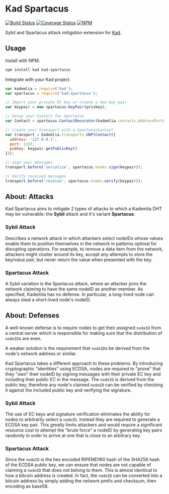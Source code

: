 Kad Spartacus
=============

[![Build Status](https://img.shields.io/travis/gordonwritescode/kad-spartacus.svg?style=flat-square)](https://travis-ci.org/gordonwritescode/kad-spartacus)
[![Coverage Status](https://img.shields.io/coveralls/gordonwritescode/kad-spartacus.svg?style=flat-square)](https://coveralls.io/r/gordonwritescode/kad-spartacus)
[![NPM](https://img.shields.io/npm/v/kad-spartacus.svg?style=flat-square)](https://www.npmjs.com/package/kad-spartacus)

Sybil and Spartacus attack mitigation extension for
[Kad](https://github.com/gordonwritescode/kad).

Usage
-----

Install with NPM.

```bash
npm install kad kad-spartacus
```

Integrate with your Kad project.

```js
var kademlia = require('kad');
var spartacus = require('kad-spartacus');

// Import your private EC key or create a new key pair
var keypair = new spartacus.KeyPair(privkey);

// Setup your Contact for Spartacus
var Contact = spartacus.ContactDecorator(kademlia.contacts.AddressPortContact);

// Create your transport with a SpartacusContact
var transport = kademlia.transports.UDP(Contact({
  address: '127.0.0.1',
  port: 1337,
  pubkey: keypair.getPublicKey()
}));

// Sign your messages
transport.before('serialize', spartacus.hooks.sign(keypair));

// Verify received messages
transport.before('receive', spartacus.hooks.verify(keypair));
```

About: Attacks
--------------

Kad Spartacus aims to mitigate 2 types of attacks to which a Kademlia DHT may
be vulnerable: the **Sybil** attack and it's variant **Spartacus**.

### Sybil Attack

Describes a network attack in which attackers select nodeIDs whose values
enable them to position themselves in the network in patterns optimal for
disrupting operations. For example, to remove a data item from the network,
attackers might cluster around its key, accept any attempts to store the
key/value pair, but never return the value when presented with the key.

### Spartacus Attack

A Sybil variation is the Spartacus attack, where an attacker joins the network
claiming to have the same nodeID as another member. As specified, Kademlia has
no defense. In particular, a long-lived node can always steal a short-lived
node's nodeID.

About: Defenses
---------------

A well-known defense is to require nodes to get their assigned `nodeID` from a
central server which is responsible for making sure that the distribution of
`nodeID`s are even.

A weaker solution is the requirement that `nodeID`s be derived from the node's
network address or similar.

Kad Spartacus takes a different approach to these problems. By introducing
cryptographic "identities" using ECDSA, nodes are required to "prove" that they
"own" their nodeID by signing messages with their private EC key and including
their public EC in the message. The `nodeID` is derived from the public key,
therefore any node's claimed `nodeID` can be verified by checking it against the
included public key and verifying the signature.

### Sybil Attack

The use of EC keys and signature verification eliminates the ability for nodes
to arbitrarily select a `nodeID`, instead they are required to generate a ECDSA
key pair. This greatly limits attackers and would require a significant
resource cost to attempt the "brute force" a nodeID by generating key pairs
randomly in order to arrive at one that is close to an arbitrary key.

### Spartacus Attack

Since the `nodeID` is the hex encoded RIPEMD160 hash of the SHA256 hash of the
ECDSA public key, we can ensure that nodes are not capable of claiming a
`nodeID` that does not belong to them. This is almost identical to how a
bitcoin address is created. In fact, the `nodeID` can be converted into a
bitcoin address by simply adding the network prefix and checksum, then encoding
as base58.
